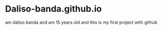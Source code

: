 # Daliso-banda.github.io
am daliso banda and am 15 years old and this is my first project with github
